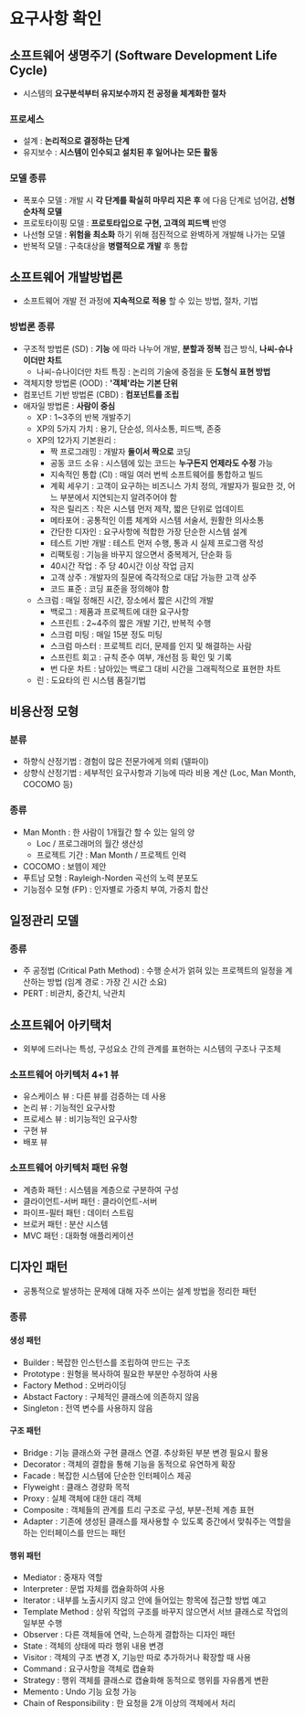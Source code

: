 # 요구사항 확인
## 소프트웨어 생명주기 (Software Development Life Cycle)
- 시스템의 __요구분석부터 유지보수까지 전 공정을 체계화한 절차__

### 프로세스
- 설계 : __논리적으로 결정하는 단계__
- 유지보수 : __시스템이 인수되고 설치된 후 일어나는 모든 활동__

### 모델 종류
- 폭포수 모델 : 개발 시 __각 단계를 확실히 마무리 지은 후__ 에 다음 단계로 넘어감, __선형 순차적 모델__ 
- 프로토타이핑 모델 : __프로토타입으로 구현, 고객의 피드백__ 반영
- 나선형 모델 : __위험을 최소화__ 하기 위해 점진적으로 완벽하게 개발해 나가는 모델
- 반복적 모델 : 구축대상을 __병렬적으로 개발__ 후 통합

## 소프트웨어 개발방법론
- 소프트웨어 개발 전 과정에 __지속적으로 적용__ 할 수 있는 방법, 절차, 기법

### 방법론 종류
- 구조적 방법론 (SD) : __기능__ 에 따라 나누어 개발, __분할과 정복__ 접근 방식, __나씨-슈나이더만 차트__ 
  - 나씨-슈나이더만 차트 특징 : 논리의 기술에 중점을 둔 __도형식 표현 방법__ 
- 객체지향 방법론 (OOD) : __'객체'라는 기본 단위__
- 컴포넌트 기반 방법론 (CBD) : __컴포넌트를 조립__
- 애자일 방법론 : __사람이 중심__
  - XP : 1~3주의 반복 개발주기
  - XP의 5가지 가치 : 용기, 단순성, 의사소통, 피드백, 존중
  - XP의 12가지 기본원리 : 
    - 짝 프로그래밍 : 개발자 __둘이서 짝으로__ 코딩
    - 공동 코드 소유 : 시스템에 있는 코드는 __누구든지 언제라도 수정__ 가능
    - 지속적인 통합 (CI) : 매일 여러 번씩 소프트웨어를 통합하고 빌드
    - 계획 세우기 : 고객이 요구하는 비즈니스 가치 정의, 개발자가 필요한 것, 어느 부분에서 지연되는지 알려주어야 함
    - 작은 릴리즈 : 작은 시스템 먼저 제작, 짧은 단위로 업데이트
    - 메타포어 : 공통적인 이름 체계와 시스템 서술서, 원활한 의사소통
    - 간단한 디자인 : 요구사항에 적합한 가장 단순한 시스템 설계
    - 테스트 기반 개발 : 테스트 먼저 수행, 통과 시 실제 프로그램 작성
    - 리팩토링 : 기능을 바꾸지 않으면서 중복제거, 단순화 등 
    - 40시간 작업 : 주 당 40시간 이상 작업 금지
    - 고객 상주 : 개발자의 질문에 즉각적으로 대답 가능한 고객 상주
    - 코드 표준 : 코딩 표준을 정의해야 함
  - 스크럼 : 매일 정해진 시간, 장소에서 짧은 시간의 개발
    - 백로그 : 제품과 프로젝트에 대한 요구사항
    - 스프린트 : 2~4주의 짧은 개발 기간, 반복적 수행
    - 스크럼 미팅 : 매일 15분 정도 미팅
    - 스크럼 마스터 : 프로젝트 리더, 문제를 인지 및 해결하는 사람
    - 스프린트 회고 : 규칙 준수 여부, 개선점 등 확인 및 기록
    - 번 다운 차트 : 남아있는 백로그 대비 시간을 그래픽적으로 표현한 차트
  - 린 : 도요타의 린 시스템 품질기법

## 비용산정 모형
### 분류
- 하향식 산정기법 : 경험이 많은 전문가에게 의뢰 (델파이)
- 상향식 산정기법 : 세부적인 요구사항과 기능에 따라 비용 계산 (Loc, Man Month, COCOMO 등)

### 종류
- Man Month : 한 사람이 1개월간 할 수 있는 일의 양
  - Loc / 프로그래머의 월간 생산성
  - 프로젝트 기간 : Man Month / 프로젝트 인력
- COCOMO : 보헴이 제안
- 푸트남 모형 : Rayleigh-Norden 곡선의 노력 분포도
- 기능점수 모형 (FP) : 인자별로 가중치 부여, 가중치 합산

## 일정관리 모델
### 종류
- 주 공정법 (Critical Path Method) : 수행 순서가 얽혀 있는 프로젝트의 일정을 계산하는 방법 (임계 경로 : 가장 긴 시간 소요)
- PERT : 비관치, 중간치, 낙관치

## 소프트웨어 아키택처
- 외부에 드러나는 특성, 구성요소 간의 관계를 표현하는 시스템의 구조나 구조체

### 소프트웨어 아키텍처 4+1 뷰
- 유스케이스 뷰 : 다른 뷰를 검증하는 데 사용
- 논리 뷰 : 기능적인 요구사항
- 프로세스 뷰 : 비기능적인 요구사항
- 구현 뷰
- 배포 뷰

### 소프트웨어 아키텍처 패턴 유형
- 계층화 패턴 : 시스템을 계층으로 구분하여 구성
- 클라이언트-서버 패턴 : 클라이언트-서버
- 파이프-필터 패턴 : 데이터 스트림
- 브로커 패턴 : 분산 시스템
- MVC 패턴 : 대화형 애플리케이션

## 디자인 패턴
- 공통적으로 발생하는 문제에 대해 자주 쓰이는 설계 방법을 정리한 패턴

### 종류
#### 생성 패턴
- Builder : 복잡한 인스턴스를 조립하여 만드는 구조
- Prototype : 원형을 복사하여 필요한 부분만 수정하여 사용
- Factory Method : 오버라이딩
- Abstact Factory : 구체적인 클래스에 의존하지 않음
- Singleton : 전역 변수를 사용하지 않음
#### 구조 패턴
- Bridge : 기능 클래스와 구현 클래스 연결. 추상화된 부분 변경 필요시 활용
- Decorator : 객체의 결합을 통해 기능을 동적으로 유연하게 확장
- Facade : 복잡한 시스템에 단순한 인터페이스 제공
- Flyweight : 클래스 경량화 목적
- Proxy : 실체 객체에 대한 대리 객체
- Composite : 객체들의 관계를 트리 구조로 구성, 부분-전체 계층 표현
- Adapter : 기존에 생성된 클래스를 재사용할 수 있도록 중간에서 맞춰주는 역할을 하는 인터페이스를 만드는 패턴
#### 행위 패턴
- Mediator : 중재자 역할
- Interpreter : 문법 자체를 캡슐화하여 사용
- Iterator : 내부를 노출시키지 않고 안에 들어있는 항목에 접근할 방법 예고
- Template Method : 상위 작업의 구조를 바꾸지 않으면서 서브 클래스로 작업의 일부분 수행
- Observer : 다른 객체들에 연락, 느슨하게 결합하는 디자인 패턴
- State : 객체의 상태에 따라 행위 내용 변경
- Visitor : 객체의 구조 변경 X, 기능만 따로 추가하거나 확장할 때 사용
- Command : 요구사항을 객체로 캡슐화
- Strategy : 행위 객체를 클래스로 캡슐화해 동적으로 행위를 자유롭게 변환 
- Memento : Undo 기능 요청 가능
- Chain of Responsibility : 한 요청을 2개 이상의 객체에서 처리




















